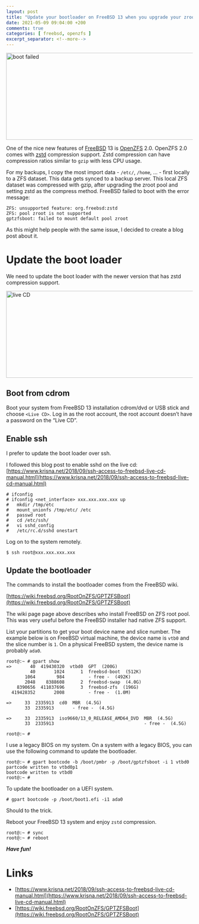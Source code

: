 ```yaml
---
layout: post
title: "Update your bootloader on FreeBSD 13 when you upgrade your zroot pool..."
date: 2021-05-09 09:04:00 +200
comments: true
categories: [ freebsd, openzfs ] 
excerpt_separator: <!--more-->
---
```


<a href="{{ '/images/freebsd13_upgrade_zroot_pool/bootfailed.png' | remove_first:'/' | absolute_url }}"><img src="{{ '/images/freebsd13_upgrade_zroot_pool/bootfailed.png' | remove_first:'/' | absolute_url }}" class="left" width="600" height="235" alt="boot failed" /> </a>

One of the nice new features of [FreeBSD](https://www.freebsd.org/) 13 is [OpenZFS](https://openzfs.org/) 2.0.
OpenZFS 2.0 comes with [zstd](https://en.wikipedia.org/wiki/Zstandard) compression support. Zstd compression can have compression ratios similar to ```gzip```
with less CPU usage.

For my backups, I copy the most import data - ```/etc/```, ```/home```, ... - first locally to a ZFS dataset. This data gets synced to a backup server.
This local ZFS dataset was compressed with gzip, after upgrading the zroot pool and setting zstd as the compress method. FreeBSD failed 
to boot with the error message:

```
ZFS: unsupported feature: org.freebsd:zstd
ZFS: pool zroot is not supported
gptzfsboot: failed to mount default pool zroot
```

As this might help people with the same issue, I decided to create a blog post about it. 


<!--more-->

# Update the boot loader

We need to update the boot loader with the newer version that has zstd compression support.

<a href="{{ '/images/freebsd13_upgrade_zroot_pool/live_cd.png' | remove_first:'/' | absolute_url }}"><img src="{{ '/images/freebsd13_upgrade_zroot_pool/live_cd.png' | remove_first:'/' | absolute_url }}" class="right" width="600" height="235" alt="live CD" /> </a>

## Boot from cdrom

Boot your system from FreeBSD 13 installation cdrom/dvd or USB stick and choose ```<Live CD>```.
Log in as the root account, the root account doesn’t have a password on the “Live CD”.

## Enable ssh

I prefer to update the boot loader over ssh.

I followed this blog post to enable sshd on the live cd: [https://www.krisna.net/2018/09/ssh-access-to-freebsd-live-cd-manual.html](https://www.krisna.net/2018/09/ssh-access-to-freebsd-live-cd-manual.html)

```
# ifconfig
# ifconfig <net_interface> xxx.xxx.xxx.xxx up
#	mkdir /tmp/etc
#	mount_unionfs /tmp/etc/ /etc
#	passwd root
#	cd /etc/ssh/
#	vi sshd_config
#	/etc/rc.d/sshd onestart
```

Log on to the system remotely.

```
$ ssh root@xxx.xxx.xxx.xxx
```

## Update the bootloader

The commands to install the bootloader comes from the FreeBSD wiki.

[https://wiki.freebsd.org/RootOnZFS/GPTZFSBoot](https://wiki.freebsd.org/RootOnZFS/GPTZFSBoot)

The wiki page page above describes who install FreeBSD on ZFS root pool. This was very useful before 
the FreeBSD installer had native ZFS support.

List your partitions to get your boot device name and slice number. The example below is on FreeBSD virtual machine, the device name is ```vtb0``` and the slice number is ```1```. On a physical FreeBSD system, the device name is probably ```ada0```.

```
root@:~ # gpart show
=>       40  419430320  vtbd0  GPT  (200G)
         40       1024      1  freebsd-boot  (512K)
       1064        984         - free -  (492K)
       2048    8388608      2  freebsd-swap  (4.0G)
    8390656  411037696      3  freebsd-zfs  (196G)
  419428352       2008         - free -  (1.0M)

=>     33  2335913  cd0  MBR  (4.5G)
       33  2335913       - free -  (4.5G)

=>     33  2335913  iso9660/13_0_RELEASE_AMD64_DVD  MBR  (4.5G)
       33  2335913                                  - free -  (4.5G)

root@:~ # 
```

I use a legacy BIOS on my system. On a system with a legacy BIOS, you can use the following
command to update the bootloader.

```
root@:~ # gpart bootcode -b /boot/pmbr -p /boot/gptzfsboot -i 1 vtbd0
partcode written to vtbd0p1
bootcode written to vtbd0
root@:~ # 
```

To update the bootloader on a UEFI system.

```
# gpart bootcode -p /boot/boot1.efi -i1 ada0
``` 

Should to the trick.

Reboot your FreeBSD 13 system and enjoy ```zstd``` compression.

```
root@:~ # sync
root@:~ # reboot
```

***Have fun!***



# Links

* [https://www.krisna.net/2018/09/ssh-access-to-freebsd-live-cd-manual.html](https://www.krisna.net/2018/09/ssh-access-to-freebsd-live-cd-manual.html)
* [https://wiki.freebsd.org/RootOnZFS/GPTZFSBoot](https://wiki.freebsd.org/RootOnZFS/GPTZFSBoot)

